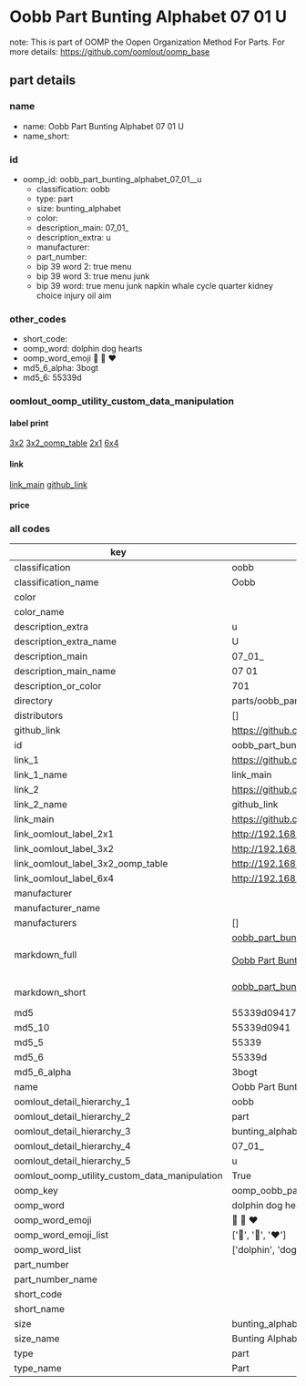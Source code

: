 # Oobb Part Bunting Alphabet 07 01  U  

note: This is part of OOMP the Oopen Organization Method For Parts. For more details: https://github.com/oomlout/oomp_base

##  part details





### name
* name: Oobb Part Bunting Alphabet 07 01  U
* name_short: 
### id
* oomp_id: oobb_part_bunting_alphabet_07_01__u
  * classification: oobb
  * type: part
  * size: bunting_alphabet
  * color: 
  * description_main: 07_01_
  * description_extra: u
  * manufacturer: 
  * part_number: 
  * bip 39 word 2: true menu
  * bip 39 word 3: true menu junk
  * bip 39 word: true menu junk napkin whale cycle quarter kidney choice injury oil aim

### other_codes
* short_code: 
* oomp_word: dolphin dog hearts
* oomp_word_emoji :dolphin: :dog: :hearts:
* md5_6_alpha: 3bogt
* md5_6: 55339d






### oomlout_oomp_utility_custom_data_manipulation
#### label print
[3x2](http://192.168.1.245:1112/?label=oomp%203bogt)
[3x2_oomp_table](http://192.168.1.107:1112/?label=oomp%203bogt)
[2x1](http://192.168.1.242:1112/?label=oomp%203bogt)
[6x4](http://192.168.1.55:1112/?label=oomp%203bogt)    

#### link

[link_main](https://github.com/oomlout/oomlout_oomp_current_version_messy/tree/main/parts/oobb_part_bunting_alphabet_07_01__u) [github_link](https://github.com/oomlout/oomlout_oomp_part_src/tree/main/parts/oobb_part_bunting_alphabet_07_01__u)                             

#### price







### all codes 
| key | value |  
| --- | --- |  
| classification | oobb |  
| classification_name | Oobb |  
| color |  |  
| color_name |  |  
| description_extra | u |  
| description_extra_name | U |  
| description_main | 07_01_ |  
| description_main_name | 07 01  |  
| description_or_color | 701 |  
| directory | parts/oobb_part_bunting_alphabet_07_01__u |  
| distributors | [] |  
| github_link | https://github.com/oomlout/oomlout_oomp_part_src/tree/main/parts/oobb_part_bunting_alphabet_07_01__u |  
| id | oobb_part_bunting_alphabet_07_01__u |  
| link_1 | https://github.com/oomlout/oomlout_oomp_current_version_messy/tree/main/parts/oobb_part_bunting_alphabet_07_01__u |  
| link_1_name | link_main |  
| link_2 | https://github.com/oomlout/oomlout_oomp_part_src/tree/main/parts/oobb_part_bunting_alphabet_07_01__u |  
| link_2_name | github_link |  
| link_main | https://github.com/oomlout/oomlout_oomp_current_version_messy/tree/main/parts/oobb_part_bunting_alphabet_07_01__u |  
| link_oomlout_label_2x1 | http://192.168.1.242:1112/?label=oomp%203bogt |  
| link_oomlout_label_3x2 | http://192.168.1.245:1112/?label=oomp%203bogt |  
| link_oomlout_label_3x2_oomp_table | http://192.168.1.107:1112/?label=oomp%203bogt |  
| link_oomlout_label_6x4 | http://192.168.1.55:1112/?label=oomp%203bogt |  
| manufacturer |  |  
| manufacturer_name |  |  
| manufacturers | [] |  
| markdown_full | [oobb_part_bunting_alphabet_07_01__u](https://github.com/oomlout/oomlout_oomp_current_version_messy/tree/main/parts/oobb_part_bunting_alphabet_07_01__u)<br>[](https://github.com/oomlout/oomlout_oomp_current_version_messy/tree/main/parts/oobb_part_bunting_alphabet_07_01__u)<br>[Oobb Part Bunting Alphabet 07 01  U](https://github.com/oomlout/oomlout_oomp_current_version_messy/tree/main/parts/oobb_part_bunting_alphabet_07_01__u)<br><br> |  
| markdown_short | [oobb_part_bunting_alphabet_07_01__u](https://github.com/oomlout/oomlout_oomp_current_version_messy/tree/main/parts/oobb_part_bunting_alphabet_07_01__u)<br><br> |  
| md5 | 55339d09417a75ecdb7cd92ef2a2cf4a |  
| md5_10 | 55339d0941 |  
| md5_5 | 55339 |  
| md5_6 | 55339d |  
| md5_6_alpha | 3bogt |  
| name | Oobb Part Bunting Alphabet 07 01  U |  
| oomlout_detail_hierarchy_1 | oobb |  
| oomlout_detail_hierarchy_2 | part |  
| oomlout_detail_hierarchy_3 | bunting_alphabet |  
| oomlout_detail_hierarchy_4 | 07_01_ |  
| oomlout_detail_hierarchy_5 | u |  
| oomlout_oomp_utility_custom_data_manipulation | True |  
| oomp_key | oomp_oobb_part_bunting_alphabet_07_01__u |  
| oomp_word | dolphin dog hearts |  
| oomp_word_emoji | :dolphin: :dog: :hearts: |  
| oomp_word_emoji_list | [':dolphin:', ':dog:', ':hearts:'] |  
| oomp_word_list | ['dolphin', 'dog', 'hearts'] |  
| part_number |  |  
| part_number_name |  |  
| short_code |  |  
| short_name |  |  
| size | bunting_alphabet |  
| size_name | Bunting Alphabet |  
| type | part |  
| type_name | Part |  
